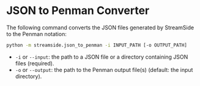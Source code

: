 # JSON to Penman Converter

The following command converts the JSON files generated by StreamSide to the Penman notation:

```bash
python -m streamside.json_to_penman -i INPUT_PATH [-o OUTPUT_PATH]
```
* `-i` or `--input`: the path to a JSON file or a directory containing JSON files (required).
* `-o` or `--output`: the path to the Penman output file(s) (default: the input directory).
